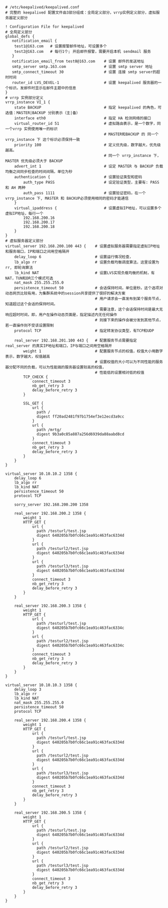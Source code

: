 	# /etc/keepalived/keepalived.conf
	# 完整的 keepalived 配置文件由3部分组成：全局定义部分，vrrp实例定义部分，虚拟服务器定义部分
	
	! Configuration File for keepalived
	# 全局定义部分
	global_defs {
	   notification_email {
		test1@163.com	# 设置报警邮件地址，可设置多个
		test2@163.com	# 每行1个; 开启邮件报警，需要开启本机 sendmail 服务
	   }
	   notification_email_from test0@163.com 	# 设置 邮件的发送地址
	   smtp_server smtp.163.com				 	# 设置 smtp server 地址
	   smtp_connect_timeout 30					# 设置 连接 smtp server的超时时间
	   router_id LVS_DEVEL-1					# 设置 keepalived 服务器的一个标识。发邮件时显示在邮件主题中的信息
	}
	# vrrp 实例部分定义
	vrrp_instance VI_1 {
	    state BACKUP							# 指定 keepalived 的角色，可选值：MASTER|BACKUP 分别表示（主|备）
	    interface eth0							# 指定 HA 检测网络的接口
	    virtual_router_id 51					# 虚拟路由表示，是一个数字，同一个vrrp 实例使用唯一的标识
												# MASTER和BACKUP 的 同一个 vrrp_instance 下 这个标识必须保持一致
	    priority 100							# 定义优先级，数字越大，优先级越高。
												# 同一个 vrrp_instance 下，MASTER 优先级必须大于 BACKUP
	    advert_int 1							# 设定 MASTER 与 BACKUP 负载均衡之间同步检查的时间间隔，单位为秒
	    authentication {						# 设置验证类型和密码
	        auth_type PASS						# 设定验证类型，主要有: PASS 和 AH 两种
	        auth_pass 1111						# 设置验证密码，在一个 vrrp_instance 下, MASTER 和 BACKUP必须使用相同的密码才能通信
	    }
	    virtual_ipaddress {						# 设置虚拟IP地址，可以设置多个虚拟IP地址，每行一个
	        192.168.200.16
	        192.168.200.17
	        192.168.200.18
	    }
	}
	# 虚拟服务器定义部分
	virtual_server 192.168.200.100 443 {	# 设置虚拟服务器需要指定虚拟IP地址和服务端口，IP和端口之间用空格隔开
	    delay_loop 6						# 设置运行情况检查，
	    lb_algo rr							# 设置负载均衡调度算法，这里设置为rr, 即轮询算法
	    lb_kind NAT							# 设置LVS实现负载均衡的机制，有 NAT，TUN和DR三个模式可选
	    nat_mask 255.255.255.0
	    persistence_timeout 50				# 会话保持时间，单位是秒。这个选项对动态网页比较有用，为集群系统中的session共享提供了很好的解决方案
											# 用户请求会一直发布到某个服务节点，知道超过这个会话的保持时间。
											# 需要注意，这个会话保持时间是最大无响应超时时间，即，用户在操作动态页面是，指定描述内无任何操作
											# 则接下来的操作会被分发到其他节点，若一直操作则不受该设置限制
	    protocol TCP						# 指定转发协议类型，有TCP和UDP
	
	    real_server 192.168.201.100 443 {	# 配置服务节点需要指定 real_server 的真实IP地址和端口，IP与端口之间用空格隔开
	        weight 1						# 配置服务节点的权值，权值大小用数字表示，数字越大，权值越高
											# 设置权值的大小可以为不同性能的服务器分配不同的负载，可以为性能搞的服务器设置较高的权值，
											# 性能低的设置相对低的权值
			TCP_CHECK {
				connect_timeout 3
				nb_get_retry 3
				delay_before_retry 3
			}								
			
	        SSL_GET {
	            url {
	              path /
	              digest ff20ad2481f97b1754ef3e12ecd3a9cc
	            }
	            url {
	              path /mrtg/
	              digest 9b3a0c85a887a256d6939da88aabd8cd
	            }
	            connect_timeout 3
	            nb_get_retry 3
	            delay_before_retry 3
	        }
	    }
	}
	
	virtual_server 10.10.10.2 1358 {
	    delay_loop 6
	    lb_algo rr
	    lb_kind NAT
	    persistence_timeout 50
	    protocol TCP
	
	    sorry_server 192.168.200.200 1358
	
	    real_server 192.168.200.2 1358 {
	        weight 1
	        HTTP_GET {
	            url {
	              path /testurl/test.jsp
	              digest 640205b7b0fc66c1ea91c463fac6334d
	            }
	            url {
	              path /testurl2/test.jsp
	              digest 640205b7b0fc66c1ea91c463fac6334d
	            }
	            url {
	              path /testurl3/test.jsp
	              digest 640205b7b0fc66c1ea91c463fac6334d
	            }
	            connect_timeout 3
	            nb_get_retry 3
	            delay_before_retry 3
	        }
	    }
	
	    real_server 192.168.200.3 1358 {
	        weight 1
	        HTTP_GET {
	            url {
	              path /testurl/test.jsp
	              digest 640205b7b0fc66c1ea91c463fac6334c
	            }
	            url {
	              path /testurl2/test.jsp
	              digest 640205b7b0fc66c1ea91c463fac6334c
	            }
	            connect_timeout 3
	            nb_get_retry 3
	            delay_before_retry 3
	        }
	    }
	}
	
	virtual_server 10.10.10.3 1358 {
	    delay_loop 3
	    lb_algo rr
	    lb_kind NAT
	    nat_mask 255.255.255.0
	    persistence_timeout 50
	    protocol TCP
	
	    real_server 192.168.200.4 1358 {
	        weight 1
	        HTTP_GET {
	            url {
	              path /testurl/test.jsp
	              digest 640205b7b0fc66c1ea91c463fac6334d
	            }
	            url {
	              path /testurl2/test.jsp
	              digest 640205b7b0fc66c1ea91c463fac6334d
	            }
	            url {
	              path /testurl3/test.jsp
	              digest 640205b7b0fc66c1ea91c463fac6334d
	            }
	            connect_timeout 3
	            nb_get_retry 3
	            delay_before_retry 3
	        }
	    }
	
	    real_server 192.168.200.5 1358 {
	        weight 1
	        HTTP_GET {
	            url {
	              path /testurl/test.jsp
	              digest 640205b7b0fc66c1ea91c463fac6334d
	            }
	            url {
	              path /testurl2/test.jsp
	              digest 640205b7b0fc66c1ea91c463fac6334d
	            }
	            url {
	              path /testurl3/test.jsp
	              digest 640205b7b0fc66c1ea91c463fac6334d
	            }
	            connect_timeout 3
	            nb_get_retry 3
	            delay_before_retry 3
	        }
	    }
	}
